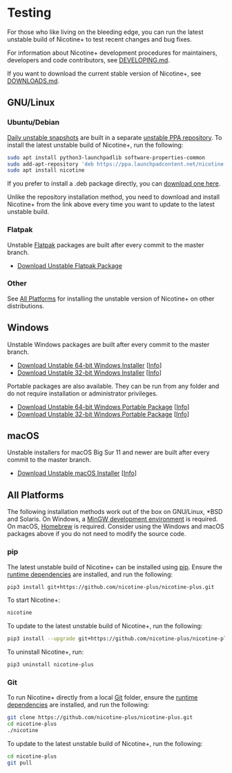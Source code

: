 # Testing

For those who like living on the bleeding edge, you can run the latest unstable build of Nicotine+ to test recent changes and bug fixes.

For information about Nicotine+ development procedures for maintainers, developers and code contributors, see [DEVELOPING.md](DEVELOPING.md).

If you want to download the current stable version of Nicotine+, see [DOWNLOADS.md](DOWNLOADS.md).


## GNU/Linux

### Ubuntu/Debian

[Daily unstable snapshots](https://code.launchpad.net/~nicotine-team/+recipe/nicotine+-daily) are built in a separate [unstable PPA repository](https://code.launchpad.net/~nicotine-team/+archive/ubuntu/unstable). To install the latest unstable build of Nicotine+, run the following:

```sh
sudo apt install python3-launchpadlib software-properties-common
sudo add-apt-repository 'deb https://ppa.launchpadcontent.net/nicotine-team/unstable/ubuntu jammy main'
sudo apt install nicotine
```

If you prefer to install a .deb package directly, you can [download one here](https://nightly.link/nicotine-plus/nicotine-plus/workflows/packaging/master/debian-package.zip).

Unlike the repository installation method, you need to download and install Nicotine+ from the link above every time you want to update to the latest unstable build.

### Flatpak

Unstable [Flatpak](https://www.flatpak.org/setup/) packages are built after every commit to the master branch.

- [Download Unstable Flatpak Package](https://nightly.link/nicotine-plus/nicotine-plus/workflows/packaging/master/flatpak-package-x86_64.zip)

### Other

See [All Platforms](#all-platforms) for installing the unstable version of Nicotine+ on other distributions.


## Windows

Unstable Windows packages are built after every commit to the master branch.

- [Download Unstable 64-bit Windows Installer](https://nightly.link/nicotine-plus/nicotine-plus/workflows/packaging/master/windows-x86_64-installer.zip) [[Info](https://nightly.link/nicotine-plus/nicotine-plus/workflows/packaging/master/windows-x86_64-installer)]
- [Download Unstable 32-bit Windows Installer](https://nightly.link/nicotine-plus/nicotine-plus/workflows/packaging/master/windows-i686-installer.zip) [[Info](https://nightly.link/nicotine-plus/nicotine-plus/workflows/packaging/master/windows-i686-installer)]

Portable packages are also available. They can be run from any folder and do not require installation or administrator privileges.

- [Download Unstable 64-bit Windows Portable Package](https://nightly.link/nicotine-plus/nicotine-plus/workflows/packaging/master/windows-x86_64-package.zip) [[Info](https://nightly.link/nicotine-plus/nicotine-plus/workflows/packaging/master/windows-x86_64-package)]
- [Download Unstable 32-bit Windows Portable Package](https://nightly.link/nicotine-plus/nicotine-plus/workflows/packaging/master/windows-i686-package.zip) [[Info](https://nightly.link/nicotine-plus/nicotine-plus/workflows/packaging/master/windows-i686-package)]

## macOS

Unstable installers for macOS Big Sur 11 and newer are built after every commit to the master branch.

- [Download Unstable macOS Installer](https://nightly.link/nicotine-plus/nicotine-plus/workflows/packaging/master/macos-installer.zip) [[Info](https://nightly.link/nicotine-plus/nicotine-plus/workflows/packaging/master/macos-installer)]


## All Platforms

The following installation methods work out of the box on GNU/Linux, *BSD and Solaris. On Windows, a [MinGW development environment](PACKAGING.md#windows) is required. On macOS, [Homebrew](PACKAGING.md#macos) is required. Consider using the Windows and macOS packages above if you do not need to modify the source code.

### pip

The latest unstable build of Nicotine+ can be installed using [pip](https://pip.pypa.io/). Ensure the [runtime dependencies](DEPENDENCIES.md) are installed, and run the following:

```sh
pip3 install git+https://github.com/nicotine-plus/nicotine-plus.git
```

To start Nicotine+:

```sh
nicotine
```

To update to the latest unstable build of Nicotine+, run the following:

```sh
pip3 install --upgrade git+https://github.com/nicotine-plus/nicotine-plus.git
```

To uninstall Nicotine+, run:

```sh
pip3 uninstall nicotine-plus
```

### Git

To run Nicotine+ directly from a local [Git](https://git-scm.com/) folder, ensure the [runtime dependencies](DEPENDENCIES.md) are installed, and run the following:

```sh
git clone https://github.com/nicotine-plus/nicotine-plus.git
cd nicotine-plus
./nicotine
```

To update to the latest unstable build of Nicotine+, run the following:

```sh
cd nicotine-plus
git pull
```
